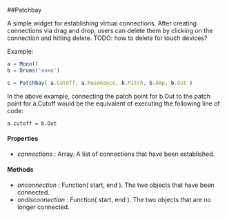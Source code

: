 ##Patchbay

A simple widget for establishing virtual connections. After creating connections via drag and drop,
users can delete them by clicking on the connection and hitting delete. TODO: how to delete for touch devices?

Example:
```javascript
a = Mono()
b = Drums('xoxo')

c = Patchbay( a.Cutoff, a.Resonance, b.Pitch, b.Amp, b.Out )
```

In the above example, connecting the patch point for b.Out to the patch point for a.Cutoff would be the equivalent
of executing the following line of code:

```
a.cutoff = b.Out
```

#### Properties
* _connections_ : Array. A list of connections that have been established.

#### Methods
* _onconnection_ : Function( start, end ). The two objects that have been connected.
* _ondisconnection_ : Function( start, end ). The two objects that are no longer connected.

